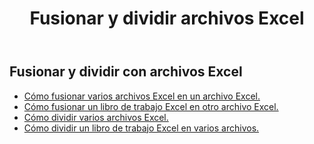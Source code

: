 ﻿---
title: Fusionar y dividir archivos Excel
second_title: Documen
linktitle: Fusionar y dividir
type: docs
url: /es/merge-and-split/
keywords: Merge Excel Files,Combine Excel Sheets,Join Excel Spreadsheets,Merge Multiple Excel Files,Split Excel File,Excel Sheet Separator,Excel Workbook Splitte
description: Aspose.Cells Cloud REST API admite la combinación y división de archivos Excel. El SDK admite varios lenguajes de desarrollo, como Android, C#, Go, Java, NodeJS, Perl, PHP, Python, Ruby y Swift.
weight: 32
kwords: Combinar archivos Excel, Combinar hojas Excel, Unir hojas de cálculo Excel, Combinar varios archivos Excel, Dividir archivo Excel, Separador de hojas Excel, Divisor de libros Excel
---
## Fusionar y dividir con archivos Excel

- [Cómo fusionar varios archivos Excel en un archivo Excel.](/cells/es/merge-multi-files-into-excel/)
- [Cómo fusionar un libro de trabajo Excel en otro archivo Excel.](/cells/es/merge-an-excel-file-into-the-excel-file/)
- [Cómo dividir varios archivos Excel.](/cells/es/split-multi-excel-files/)
- [Cómo dividir un libro de trabajo Excel en varios archivos.](/cells/es/split-an-excel-file-to-multi-files/)
